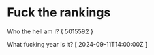 # Fuck the rankings

Who the hell am I?
{ 5015592 }

What fucking year is it?
[ 2024-09-11T14:00:00Z ]
